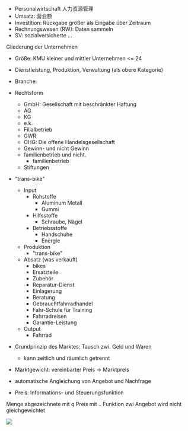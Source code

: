- Personalwirtschaft 人力资源管理 
- Umsatz: 营业额 
- Investition: Rückgabe größer als Eingabe über Zeitraum 
- Rechnungswesen (RW): Daten sammeln 
- SV: sozialversicherte ... 

Gliederung der Unternehmen 
- Größe: KMU kleiner und mittler Unternehmen <= 24 
- Dienstleistung, Produktion, Verwaltung (als obere Kategorie) 
- Branche: 
- Rechtsform 
	- GmbH: Gesellschaft mit beschränkter Haftung 
	- AG 
	- KG 
	- e.k. 
	- Filialbetrieb 
	- GWR 
	- OHG: Die offene Handelsgesellschaft 
	- Gewinn- und nicht Gewinn 
	- familienbetrieb und nicht. 
		- familienbetrieb 
	- Stiftungen 

- "trans-bike" 
	- Input 
		- Rohstoffe 
			- Aluminum Metall 
			- Gummi 
		- Hilfsstoffe 
			- Schraube, Nägel 
		- Betriebsstoffe 
			- Handschuhe 
			- Energie 
	- Produktion 
		- "trans-bike" 
	- Absatz (was verkauft) 
		- bikes 
		- Ersatzteile 
		- Zubehör 
		- Reparatur-Dienst 
		- Einlagerung 
		- Beratung 
		- Gebrauchtfahrradhandel 
		- Fahr-Schule für Training 
		- Fahrradreisen 
		- Garantie-Leistung 
	- Output 
		- Fahrrad 

- Grundprinzip des Marktes: Tausch zwi. Geld und Waren 
	- kann zeitlich und räumlich getrennt 
- Marktgewicht: vereinbarter Preis -> Marktpreis 
- automatische Angleichung von Angebot und Nachfrage 
- Preis: Informations- und Steuerungsfunktion 


Menge abgezeichnete mit q 
Preis mit  .. 
Funktion zwi 
Angebot wird nicht gleichgewichtet 

![](https://github.com/ICH-BIN-HXM/images_01/blob/main/Snipaste_2023-06-17_16-47-01.png?raw=) 

